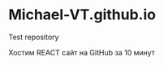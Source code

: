 # Michael-VT.github.io
Test repository
<link href="URL"https://www.youtube.com/watch?v=jnyMoXlbEno>
<a > Хостим REACT сайт на GitHub за 10 минут</a>
